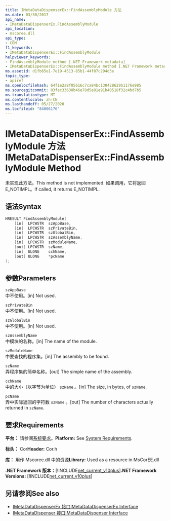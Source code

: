 ```yaml
---
title: IMetaDataDispenserEx::FindAssemblyModule 方法
ms.date: 03/30/2017
api_name:
- IMetaDataDispenserEx.FindAssemblyModule
api_location:
- mscoree.dll
api_type:
- COM
f1_keywords:
- IMetaDataDispenserEx::FindAssemblyModule
helpviewer_keywords:
- FindAssemblyModule method [.NET Framework metadata]
- IMetaDataDispenserEx::FindAssemblyModule method [.NET Framework metadata]
ms.assetid: d1fb65e1-7e19-4513-85b1-44f87c294d3e
topic_type:
- apiref
ms.openlocfilehash: 64f1e2a8f05616c7ca84bc130428629b1176e985
ms.sourcegitcommit: 03fec33630b46e78d5e81e91b40518f32c4bd7b5
ms.translationtype: MT
ms.contentlocale: zh-CN
ms.lasthandoff: 05/27/2020
ms.locfileid: "84006176"
---
```

# <a name="imetadatadispenserexfindassemblymodule-method"></a><span data-ttu-id="83296-102">IMetaDataDispenserEx::FindAssemblyModule 方法</span><span class="sxs-lookup"><span data-stu-id="83296-102">IMetaDataDispenserEx::FindAssemblyModule Method</span></span>
<span data-ttu-id="83296-103">未实现此方法。</span><span class="sxs-lookup"><span data-stu-id="83296-103">This method is not implemented.</span></span> <span data-ttu-id="83296-104">如果调用，它将返回 E_NOTIMPL。</span><span class="sxs-lookup"><span data-stu-id="83296-104">If called, it returns E_NOTIMPL.</span></span>  
  
## <a name="syntax"></a><span data-ttu-id="83296-105">语法</span><span class="sxs-lookup"><span data-stu-id="83296-105">Syntax</span></span>  
  
```cpp  
HRESULT FindAssemblyModule(  
    [in]  LPCWSTR  szAppBase,  
    [in]  LPCWSTR  szPrivateBin,  
    [in]  LPCWSTR  szGlobalBin,  
    [in]  LPCWSTR  szAssemblyName,  
    [in]  LPCWSTR  szModuleName,  
    [out] LPCWSTR  szName,  
    [in]  ULONG    cchName,  
    [out] ULONG    *pcName  
);  
```  
  
## <a name="parameters"></a><span data-ttu-id="83296-106">参数</span><span class="sxs-lookup"><span data-stu-id="83296-106">Parameters</span></span>  
 `szAppBase`  
 <span data-ttu-id="83296-107">中不使用。</span><span class="sxs-lookup"><span data-stu-id="83296-107">[in] Not used.</span></span>  
  
 `szPrivateBin`  
 <span data-ttu-id="83296-108">中不使用。</span><span class="sxs-lookup"><span data-stu-id="83296-108">[in] Not used.</span></span>  
  
 `szGlobalBin`  
 <span data-ttu-id="83296-109">中不使用。</span><span class="sxs-lookup"><span data-stu-id="83296-109">[in] Not used.</span></span>  
  
 `szAssemblyName`  
 <span data-ttu-id="83296-110">中模块的名称。</span><span class="sxs-lookup"><span data-stu-id="83296-110">[in] The name of the module.</span></span>  
  
 `szModuleName`  
 <span data-ttu-id="83296-111">中要查找的程序集。</span><span class="sxs-lookup"><span data-stu-id="83296-111">[in] The assembly to be found.</span></span>  
  
 `szName`  
 <span data-ttu-id="83296-112">弄程序集的简单名称。</span><span class="sxs-lookup"><span data-stu-id="83296-112">[out] The simple name of the assembly.</span></span>  
  
 `cchName`  
 <span data-ttu-id="83296-113">中的大小（以字节为单位） `szName` 。</span><span class="sxs-lookup"><span data-stu-id="83296-113">[in] The size, in bytes, of `szName`.</span></span>  
  
 `pcName`  
 <span data-ttu-id="83296-114">弄中实际返回的字符数 `szName` 。</span><span class="sxs-lookup"><span data-stu-id="83296-114">[out] The number of characters actually returned in `szName`.</span></span>  
  
## <a name="requirements"></a><span data-ttu-id="83296-115">要求</span><span class="sxs-lookup"><span data-stu-id="83296-115">Requirements</span></span>  
 <span data-ttu-id="83296-116">**平台：** 请参阅[系统要求](../../get-started/system-requirements.md)。</span><span class="sxs-lookup"><span data-stu-id="83296-116">**Platform:** See [System Requirements](../../get-started/system-requirements.md).</span></span>  
  
 <span data-ttu-id="83296-117">**标头：** Cor</span><span class="sxs-lookup"><span data-stu-id="83296-117">**Header:** Cor.h</span></span>  
  
 <span data-ttu-id="83296-118">**库：** 用作 Mscoree.dll 中的资源</span><span class="sxs-lookup"><span data-stu-id="83296-118">**Library:** Used as a resource in MsCorEE.dll</span></span>  
  
 <span data-ttu-id="83296-119">**.NET Framework 版本：**[!INCLUDE[net_current_v10plus](../../../../includes/net-current-v10plus-md.md)]</span><span class="sxs-lookup"><span data-stu-id="83296-119">**.NET Framework Versions:** [!INCLUDE[net_current_v10plus](../../../../includes/net-current-v10plus-md.md)]</span></span>  
  
## <a name="see-also"></a><span data-ttu-id="83296-120">另请参阅</span><span class="sxs-lookup"><span data-stu-id="83296-120">See also</span></span>

- [<span data-ttu-id="83296-121">IMetaDataDispenserEx 接口</span><span class="sxs-lookup"><span data-stu-id="83296-121">IMetaDataDispenserEx Interface</span></span>](imetadatadispenserex-interface.md)
- [<span data-ttu-id="83296-122">IMetaDataDispenser 接口</span><span class="sxs-lookup"><span data-stu-id="83296-122">IMetaDataDispenser Interface</span></span>](imetadatadispenser-interface.md)
